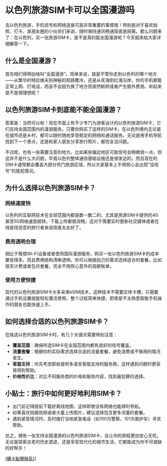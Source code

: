 # 以色列旅游SIM卡可以全国漫游吗

去以色列旅游，手机信号和网络连接可是非常重要的事情哦！特别是对于喜欢拍照、打卡、发朋友圈的小伙伴们来说，随时保持通讯畅通简直是刚需。那么问题来了：在以色列，买一张旅游SIM卡，是不是真的能全国漫游呢？今天就来给大家详细解答一下。

## 什么是全国漫游？

首先咱们得明白啥叫“全国漫游”。简单来说，就是不管你走到以色列的哪个地方——从繁华的特拉维夫到神秘的耶路撒冷，还是从死海到红海沿岸，你的手机都能正常上网、打电话，而且不会因为换了地方而突然断网或者产生额外费用。听起来是不是很理想呢？

## 以色列旅游SIM卡到底能不能全国漫游？

答案是：当然可以啦！现在市面上有不少专门为游客设计的以色列旅游SIM卡，它们支持全国范围内的漫游服务。只要你购买了这样的SIM卡，在以色列境内无论是在城市还是乡村，都可以随时随地享受稳定的网络和通话服务。无论是用手机导航找到下一个景点，还是和家人朋友分享旅行照片，都完全没问题。

不过呢，也有一些需要注意的地方。比如某些偏远地区可能信号会稍微弱一点，但这并不是什么大问题，毕竟以色列整体通信基础设施还是很发达的。而且现在的SIM卡通常都会覆盖大部分热门旅游区域，所以大家基本上不用担心会出现“没信号”的尴尬情况。

## 为什么选择以色列旅游SIM卡？

### 网络速度快

以色列的互联网技术在全球范围内都是数一数二的，尤其是旅游SIM卡提供的4G甚至5G网络速度超快，下载上传都很流畅。这对于需要实时更新社交媒体或者在线查找信息的旅行者来说简直太友好了。

### 费用透明合理

相比于租借Wi-Fi设备或者使用国际漫游服务，购买一张以色列旅游SIM卡的成本要低得多。而且费用结构清晰透明，你可以根据自己的需求选择适合的套餐，比如按天计费或者包月套餐，完全不用担心意外的高额账单。

### 使用方便快捷

现代的以色列旅游SIM卡大多采用eSIM技术，这种技术不需要实体卡槽，只需要通过手机设置就能轻松激活使用。整个过程简单快捷，即使是不太熟悉智能手机操作的朋友也能快速上手。

## 如何选择合适的以色列旅游SIM卡？

在挑选以色列旅游SIM卡时，有几个关键点需要特别注意：

- **覆盖范围**：确保所选SIM卡在全国范围内都有良好的信号覆盖。
- **流量套餐**：根据你的实际需求选择合适的流量套餐，避免浪费或不够用的情况发生。
- **客服支持**：优先考虑那些提供多语言客服支持的服务商，这样遇到问题时更容易得到帮助。
- **价格性价比**：对比不同服务商的价格和服务内容，找到最划算的选择。

## 小贴士：旅行中如何更好地利用SIM卡？

- 出门前记得提前下载好离线地图，这样即使没有网络也能顺利导航。
- 如果喜欢拍摄视频或者大量上传图片，建议选择包含更多流量的套餐。
- 遇到紧急情况时，及时拨打当地紧急电话（如100为警察，101为救护车）寻求帮助。

总之，拥有一张支持全国漫游的以色列旅游SIM卡，会让你的旅程更加安心无忧。无论是探索古老的历史遗迹，还是享受现代化的城市生活，它都能成为你不可或缺的好帮手！

[[購卡點擊聯系](https://t.me/s/esim1088)]]